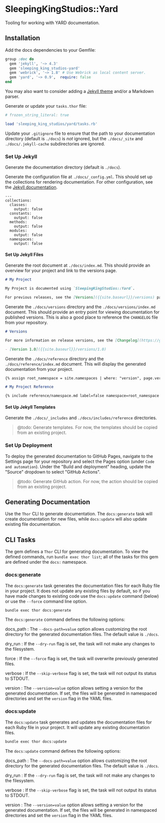 # SleepingKingStudios::Yard

Tooling for working with YARD documentation.

## Installation

Add the docs dependencies to your Gemfile:

```ruby
group :doc do
  gem 'jekyll', '~> 4.3'
  gem 'sleeping_king_studios-yard'
  gem 'webrick', '~> 1.8' # Use Webrick as local content server.
  gem 'yard', '~> 0.9',  require: false
end
```

You may also want to consider adding a [Jekyll theme](https://jekyllrb.com/docs/themes/#pick-up-a-theme) and/or a Markdown parser.

Generate or update your `tasks.thor` file:

```ruby
# frozen_string_literal: true

load 'sleeping_king_studios/yard/tasks.rb'
```

Update your `.gitignore` file to ensure that the path to your documentation directory (default is `./docs`) is *not* ignored, but the `./docs/_site` and `./docs/.jekyll-cache` subdirectories are ignored.

### Set Up Jekyll

Generate the documentation directory (default is `./docs`).

Generate the configuration file at `./docs/_config.yml`. This should set up the collections for rendering documentation. For other configuration, see the [Jekyll documentation](#https://jekyllrb.com/docs/configuration/).

```
---
collections:
  classes:
    output: false
  constants:
    output: false
  methods:
    output: false
  modules:
    output: false
  namespaces:
    output: false
```

#### Set Up Jekyll Files

Generate the root document at `./docs/index.md`. This should provide an overview for your project and link to the versions page.

```markdown
# My Project

My Project is documented using `SleepingKingStudios::Yard`.

For previous releases, see the [Versions]({{site.baseurl}}/versions) page.
```

Generate the `./docs/versions` directory and the `./docs/versions/index.md` document. This should provide an entry point for viewing documentation for published versions. This is also a good place to reference the `CHANGELOG` file from your repository.

```markdown
# Versions

For more information on release versions, see the [Changelog](https://github.com/).

- [Version 1.0]({{site.baseurl}}/versions/1.0)
```

Generate the `./docs/reference` directory and the `./docs/reference/index.md` document. This will display the generated documentation from your project.

```markdown
{% assign root_namespace = site.namespaces | where: "version", page.version | first %}

# My Project Reference

{% include reference/namespace.md label=false namespace=root_namespace %}
```

#### Set Up Jekyll Templates

Generate the `./docs/_includes` and `./docs/includes/reference` directories.

> @todo: Generate templates. For now, the templates should be copied from an existing project.

### Set Up Deployment

To deploy the generated documentation to GitHub Pages, navigate to the Settings page for your repository and select the Pages option (under `Code and automation`). Under the "Build and deployment" heading, update the "Source" dropdown to select "GitHub Actions".

> @todo: Generate GitHub action. For now, the action should be copied from an existing project.

## Generating Documentation

Use the `Thor` CLI to generate documentation. The `docs:generate` task will create documentation for new files, while `docs:update` will also update existing file documentation.

## CLI Tasks

The gem defines a `Thor` CLI for generating documentation. To view the defined commands, run `bundle exec thor list`; all of the tasks for this gem are defined under the `docs:` namespace.

### docs:generate

The `docs:generate` task generates the documentation files for each Ruby file in your project. It does not update any existing files by default, so if you have made changes to existing code use the `docs:update` command (below) or use the `--force` command line option.

```bash
bundle exec thor docs:generate
```

The `docs:generate` command defines the following options:

docs_path
: The `--docs-path=value` option allows customizing the root directory for the generated documentation files. The default value is `./docs`.

dry_run
: If the `--dry-run` flag is set, the task will not make any changes to the filesystem.

force
: If the `--force` flag is set, the task will overwrite previously generated files.

verbose
: If the `--skip-verbose` flag is set, the task will not output its status to STDOUT.

version
: The `--version=value` option allows setting a version for the generated documentation. If set, the files will be generated in namespaced directories and set the `version` flag in the YAML files.

### docs:update

The `docs:update` task generates and updates the documentation files for each Ruby file in your project. It will update any existing documentation files.

```bash
bundle exec thor docs:update
```

The `docs:update` command defines the following options:

docs_path
: The `--docs-path=value` option allows customizing the root directory for the generated documentation files. The default value is `./docs`.

dry_run
: If the `--dry-run` flag is set, the task will not make any changes to the filesystem.

verbose
: If the `--skip-verbose` flag is set, the task will not output its status to STDOUT.

version
: The `--version=value` option allows setting a version for the generated documentation. If set, the files will be generated in namespaced directories and set the `version` flag in the YAML files.
